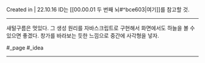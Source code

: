 Created in | 22.10.16
ID는 [[00.00.01 두 번째 뇌#^bce603|여기]]를 참고할 것.

---

새털구름은 멋있다.
그 생성 원리를 자바스크립트로 구현해서 화면에서도 하늘을 볼 수 있으면 좋겠다.
창가를 바라보는 듯한 느낌으로 중간에 사각형을 넣자.

#_page #_idea



---